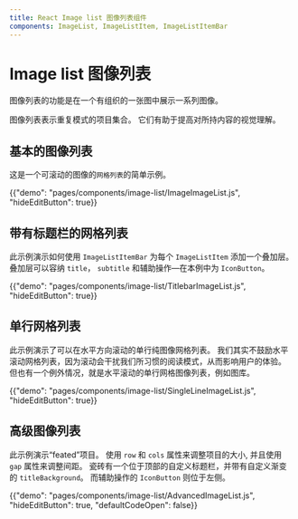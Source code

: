 ```yaml
---
title: React Image list 图像列表组件
components: ImageList, ImageListItem, ImageListItemBar
---
```


# Image list 图像列表

<p class="description">图像列表的功能是在一个有组织的一张图中展示一系列图像。</p>

图像列表表示重复模式的项目集合。 它们有助于提高对所持内容的视觉理解。

## 基本的图像列表

这是一个可滚动的图像的`网格列表`的简单示例。

{{"demo": "pages/components/image-list/ImageImageList.js", "hideEditButton": true}}

## 带有标题栏的网格列表

此示例演示如何使用 `ImageListItemBar` 为每个 `ImageListItem` 添加一个叠加层。 叠加层可以容纳 `title`， `subtitle` 和辅助操作—在本例中为 `IconButton`。

{{"demo": "pages/components/image-list/TitlebarImageList.js", "hideEditButton": true}}

## 单行网格列表

此示例演示了可以在水平方向滚动的单行纯图像网格列表。 我们其实不鼓励水平滚动网格列表，因为滚动会干扰我们所习惯的阅读模式，从而影响用户的体验。 但也有一个例外情况，就是水平滚动的单行网格图像列表，例如图库。

{{"demo": "pages/components/image-list/SingleLineImageList.js", "hideEditButton": true}}

## 高级图像列表

此示例演示“feated”项目。 使用 `row` 和 `cols` 属性来调整项目的大小, 并且使用 `gap`  属性来调整间距。 瓷砖有一个位于顶部的自定义标题栏，并带有自定义渐变的 `titleBackground`。 而辅助操作的 `IconButton` 则位于左侧。

{{"demo": "pages/components/image-list/AdvancedImageList.js", "hideEditButton": true, "defaultCodeOpen": false}}
